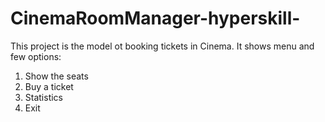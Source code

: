 # CinemaRoomManager-hyperskill-

This project is the model ot booking tickets in Cinema. It shows menu and few options:
1. Show the seats
2. Buy a ticket
3. Statistics
0. Exit
